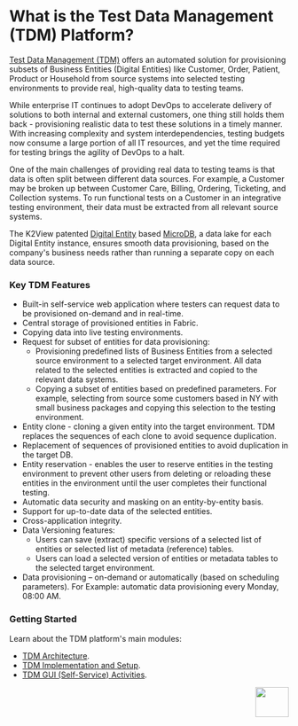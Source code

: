 # What is the Test Data Management (TDM) Platform? 

<a href="https://www.k2view.com/products/test-data-management/" target="_blank">Test Data Management (TDM)</a> offers an automated solution for provisioning subsets of Business Entities (Digital Entities) like Customer, Order, Patient, Product or Household from source systems into selected testing environments to provide real, high-quality data to testing teams.

While enterprise IT continues to adopt DevOps to accelerate delivery of solutions to both internal and external customers, one thing still holds them back - provisioning realistic data to test these solutions in a timely manner. With increasing complexity and system interdependencies, testing budgets now consume a large portion of all IT resources, and yet the time required for testing brings the agility of DevOps to a halt.

One of the main challenges of providing real data to testing teams is that data is often split between different data sources. For example, a Customer may be broken up between Customer Care, Billing, Ordering, Ticketing, and Collection systems. To run functional tests on a Customer in an integrative testing environment, their data must be extracted from all relevant source systems.

The K2View patented [Digital Entity](/articles/01_fabric_overview/02_fabric_glossary.md#digital-entity) based [MicroDB](/articles/01_fabric_overview/02_fabric_glossary.md#mdb--microdb), a data lake for each Digital Entity instance, ensures smooth data provisioning, based on the company's business needs rather than running a separate copy on each data source.

### Key TDM Features

- Built-in self-service web application where testers can request data to be provisioned on-demand and in real-time. 
- Central storage of provisioned entities in Fabric.
- Copying data into live testing environments.
- Request for subset of entities for data provisioning:
  - Provisioning predefined lists of Business Entities from a selected source environment to a selected target environment. All data related to the selected entities is extracted and copied to the relevant data systems.
  - Copying a subset of entities based on predefined parameters. For example, selecting from source some customers based in NY with small business packages and copying  this selection to the testing environment.
- Entity clone - cloning a given entity into the target environment. TDM replaces the sequences of each clone to avoid sequence duplication.
- Replacement of sequences of provisioned entities to avoid duplication in the target DB. 
- Entity reservation - enables the user to reserve entities in the testing environment to prevent other users from deleting or reloading these entities in the environment until the user completes their functional testing.
- Automatic data security and masking on an entity-by-entity basis.
- Support for up-to-date data of the selected entities.
- Cross-application integrity.
- Data Versioning features:
  - Users can save (extract) specific versions of a selected list of entities or selected list of metadata (reference) tables.
  - Users can load a selected version of entities or metadata tables to the selected target environment.
-  Data provisioning – on-demand or automatically (based on scheduling parameters). For Example: automatic data provisioning every Monday, 08:00 AM.



### Getting Started

Learn about the TDM platform's main modules:

- [TDM Architecture](/articles/TDM/tdm_architecture/01_tdm_architecture.md).
- [TDM Implementation and Setup](/articles/TDM/tdm_implementation/02_tdm_implementation_flow.md).
- [TDM GUI (Self-Service) Activities](/articles/TDM/tdm_gui/01_tdm_gui_overview.md).



[<img align="right" width="60" height="54" src="/articles/images/Next.png">](02_tdm_glossary.md)
